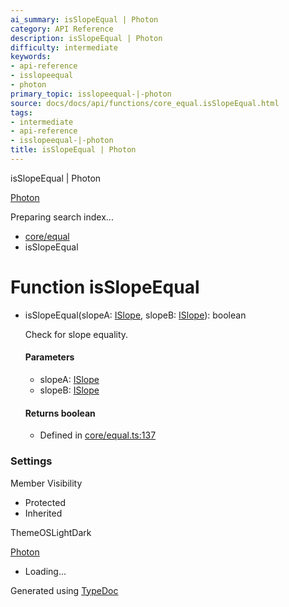 ```yaml
---
ai_summary: isSlopeEqual | Photon
category: API Reference
description: isSlopeEqual | Photon
difficulty: intermediate
keywords:
- api-reference
- isslopeequal
- photon
primary_topic: isslopeequal-|-photon
source: docs/docs/api/functions/core_equal.isSlopeEqual.html
tags:
- intermediate
- api-reference
- isslopeequal-|-photon
title: isSlopeEqual | Photon
---
```

isSlopeEqual | Photon

[Photon](../index.md)




Preparing search index...

* [core/equal](../modules/core_equal.md)
* isSlopeEqual

# Function isSlopeEqual

* isSlopeEqual(slopeA: [ISlope](../interfaces/core_core.ISlope.md), slopeB: [ISlope](../interfaces/core_core.ISlope.md)): boolean

  Check for slope equality.

  #### Parameters

  + slopeA: [ISlope](../interfaces/core_core.ISlope.md)
  + slopeB: [ISlope](../interfaces/core_core.ISlope.md)

  #### Returns boolean

  + Defined in [core/equal.ts:137](https://github.com/mwhite454/photon/blob/main/packages/photon/src/core/equal.ts#L137)

### Settings

Member Visibility

* Protected
* Inherited

ThemeOSLightDark

[Photon](../index.md)

* Loading...

Generated using [TypeDoc](https://typedoc.org/)
